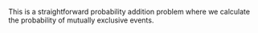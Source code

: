This is a straightforward probability addition problem where we calculate the probability of mutually exclusive events.
